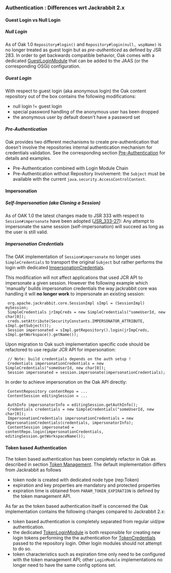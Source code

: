<!--
   Licensed to the Apache Software Foundation (ASF) under one or more
   contributor license agreements.  See the NOTICE file distributed with
   this work for additional information regarding copyright ownership.
   The ASF licenses this file to You under the Apache License, Version 2.0
   (the "License"); you may not use this file except in compliance with
   the License.  You may obtain a copy of the License at

       http://www.apache.org/licenses/LICENSE-2.0

   Unless required by applicable law or agreed to in writing, software
   distributed under the License is distributed on an "AS IS" BASIS,
   WITHOUT WARRANTIES OR CONDITIONS OF ANY KIND, either express or implied.
   See the License for the specific language governing permissions and
   limitations under the License.
  -->
### Authentication : Differences wrt Jackrabbit 2.x

#### Guest Login vs Null Login

##### Null Login

As of Oak 1.0 `Repository#login()` and `Repository#login(null, wspName)` is no
longer treated as guest login but as _pre-authenticed_ as defined by JSR 283. 
In order to get backwards compatible behavior, Oak comes with a dedicated 
[GuestLoginModule] that can be added to the JAAS (or the corresponding OSGi) 
configuration.

##### Guest Login

With respect to guest login (aka anonymous login) the Oak content repository
out of the box contains the following modifications:

- null login != guest login
- special password handling of the anonymous user has been dropped
- the anonymous user by default doesn't have a password set

##### Pre-Authentication

Oak provides two different mechanisms to create pre-authentication that doesn't
involve the repositories internal authentication mechanism for credentials
validation. See the corresponding section [Pre-Authentication](preauthentication.html)
for details and examples.

- Pre-Authentication combined with Login Module Chain
- Pre-Authentication without Repository Involvement: the `Subject` must be available
  with the current `java.security.AccessControlContext`.

#### Impersonation

##### Self-Impersonation (aka Cloning a Session)

As of OAK 1.0 the latest changes made to JSR 333 with respect to `Session#impersonate`
have been adopted ([JSR_333-27]): Any attempt to impersonate the same session (self-impersonation)
will succeed as long as the user is still valid.

##### Impersonation Credentials

The OAK implementation of `Session#impersonate` no longer uses `SimpleCredentials`
to transport the original `Subject` but rather performs the login with dedicated
[ImpersonationCredentials].

This modification will not affect applications that used JCR API to impersonate
a given session. However the following example which 'manually' builds impersonation
credentials the way jackrabbit core was handling it will **no longer work** to
impersonate an existing session:

     org.apache.jackrabbit.core.SessionImpl sImpl = (SessionImpl) mySession;
     SimpleCredentials jrImpCreds = new SimpleCredentials("someUserId, new char[0]);
     creds.setAttribute(SecurityConstants.IMPERSONATOR_ATTRIBUTE, sImpl.getSubject());
     Session impersonated = sImpl.getRepository().login(jrImpCreds, sImpl.getWorkspace().getName());

Upon migration to Oak such implementation specific code should be refactored
to use regular JCR API for impersonation:

     // Note: build credentials depends on the auth setup !
     Credentials impersonationCredentials = new SimpleCredentials("someUserId, new char[0]);
     Session impersonated = session.impersonate(impersonationCredentials);

In order to achieve impersonation on the Oak API directly:

     ContentRepository contentRepo = ...
     ContentSession editingSession = ...

     AuthInfo impersonatorInfo = editingSession.getAuthInfo();
     Credentials credentials = new SimpleCredentials("someUserId, new char[0]);
     ImpersonationCredentials impersonationCredentials = new ImpersonationCredentials(credentials, impersonatorInfo);
     ContentSession impersonated = contentRepo.login(impersonationCredentials, editingSession.getWorkspaceName());

#### Token based Authentication

The token based authentication has been completely refactor in Oak as described
in section [Token Management](tokenmanagement.html). The default implementation
differs from Jackrabbit as follows

- token node is created with dedicated node type (rep:Token)
- expiration and key properties are mandatory and protected properties
- expiration time is obtained from `PARAM_TOKEN_EXPIRATION` is defined by
  the token management API.

As far as the token based authentication itself is concerned the Oak implementation
contains the following changes compared to Jackrabbit 2.x:

- token based authentication is completely separated from regular uid/pw authentication.
- the dedicated [TokenLoginModule] is both responsible for creating new login tokens
  performing the the authentication for [TokenCredentials] passed to the repository
  login. Other login modules should not attempt to do so.
- token characteristics such as expiration time only need to be configured with the
  token management API; other `LoginModule` implementations no longer need to have
  the same config options set.

<!-- references -->

[TokenLoginModule]: /oak/docs/apidocs/org/apache/jackrabbit/oak/security/authentication/token/TokenLoginModule.html
[TokenCredentials]: /oak/docs/apidocs/org/apache/jackrabbit/api/security/authentication/token/TokenCredentials.html
[GuestLoginModule]: /oak/docs/apidocs/org/apache/jackrabbit/oak/spi/security/authentication/GuestLoginModule.html
[JSR_333-27]: https://java.net/jira/browse/JSR_333-27
[ImpersonationCredentials]: /oak/docs/apidocs/org/apache/jackrabbit/oak/spi/security/authentication/ImpersonationCredentials.html
